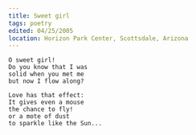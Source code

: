 ```yaml
---
title: Sweet girl
tags: poetry
edited: 04/25/2005
location: Horizon Park Center, Scottsdale, Arizona
---
```


    O sweet girl!
    Do you know that I was
    solid when you met me
    but now I flow along?

    Love has that effect:
    It gives even a mouse
    the chance to fly!
    or a mote of dust
    to sparkle like the Sun...


